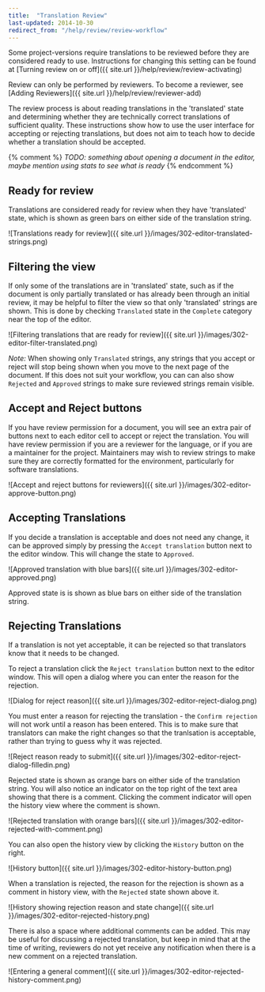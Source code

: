 ```yaml
---
title:  "Translation Review"
last-updated: 2014-10-30
redirect_from: "/help/review/review-workflow"
---
```


Some project-versions require translations to be reviewed before they are considered ready to use. Instructions for changing this setting can be found at [Turning review on or off]({{ site.url }}/help/review/review-activating)

Review can only be performed by reviewers. To become a reviewer, see [Adding Reviewers]({{ site.url }}/help/review/reviewer-add)


The review process is about reading translations in the 'translated' state and determining whether they are technically correct translations of sufficient quality. These instructions show how to use the user interface for accepting or rejecting translations, but does not aim to teach how to decide whether a translation should be accepted.


{% comment %}
*TODO: something about opening a document in the editor, maybe mention using stats to see what is ready*
{% endcomment %}


## Ready for review

Translations are considered ready for review when they have 'translated' state, which is shown as green bars on either side of the translation string.

![Translations ready for review]({{ site.url }}/images/302-editor-translated-strings.png)


## Filtering the view

If only some of the translations are in 'translated' state, such as if the document is only partially translated or has already been through an initial review, it may be helpful to filter the view so that only 'translated' strings are shown. This is done by checking `Translated` state in the `Complete` category near the top of the editor.

![Filtering translations that are ready for review]({{ site.url }}/images/302-editor-filter-translated.png)

*Note:* When showing only `Translated` strings, any strings that you accept or reject will stop being shown when you move to the next page of the document. If this does not suit your workflow, you can can also show `Rejected` and `Approved` strings to make sure reviewed strings remain visible.

## Accept and Reject buttons

If you have review permission for a document, you will see an extra pair of buttons next to each editor cell to accept or reject the translation. You will have review permission if you are a reviewer for the language, or if you are a maintainer for the project. Maintainers may wish to review strings to make sure they are correctly formatted for the environment, particularly for software translations.

![Accept and reject buttons for reviewers]({{ site.url }}/images/302-editor-approve-button.png)


## Accepting Translations

If you decide a translation is acceptable and does not need any change, it can be approved simply by pressing the `Accept translation` button next to the editor window. This will change the state to `Approved`.

![Approved translation with blue bars]({{ site.url }}/images/302-editor-approved.png)

Approved state is is shown as blue bars on either side of the translation string.


## Rejecting Translations

If a translation is not yet acceptable, it can be rejected so that translators know that it needs to be changed.

To reject a translation click the `Reject translation` button next to the editor window. This will open a dialog where you can enter the reason for the rejection.

![Dialog for reject reason]({{ site.url }}/images/302-editor-reject-dialog.png)


You must enter a reason for rejecting the translation - the `Confirm rejection` will not work until a reason has been entered. This is to make sure that translators can make the right changes so that the tranlsation is acceptable, rather than trying to guess why it was rejected.

![Reject reason ready to submit]({{ site.url }}/images/302-editor-reject-dialog-filledin.png)

Rejected state is shown as orange bars on either side of the translation string. You will also notice an indicator on the top right of the text area showing that there is a comment. Clicking the comment indicator will open the history view where the comment is shown.

![Rejected translation with orange bars]({{ site.url }}/images/302-editor-rejected-with-comment.png)

You can also open the history view by clicking the `History` button on the right.

![History button]({{ site.url }}/images/302-editor-history-button.png)

When a translation is rejected, the reason for the rejection is shown as a comment in history view, with the `Rejected` state shown above it.

![History showing rejection reason and state change]({{ site.url }}/images/302-editor-rejected-history.png)

There is also a space where additional comments can be added. This may be useful for discussing a rejected translation, but keep in mind that at the time of writing, reviewers do not yet receive any notification when there is a new comment on a rejected translation.

![Entering a general comment]({{ site.url }}/images/302-editor-rejected-history-comment.png)
